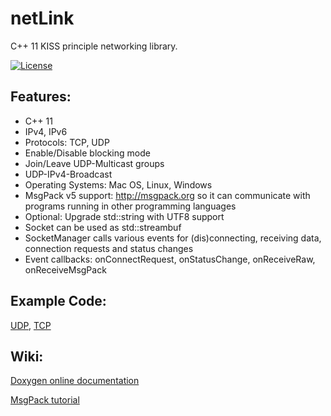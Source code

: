 # netLink

C++ 11 KISS principle networking library.

[![License](https://img.shields.io/badge/License-ZLIB-brightgreen.svg)](http://en.wikipedia.org/wiki/Zlib_License)

## Features:
* C++ 11
* IPv4, IPv6
* Protocols: TCP, UDP
* Enable/Disable blocking mode
* Join/Leave UDP-Multicast groups
* UDP-IPv4-Broadcast
* Operating Systems: Mac OS, Linux, Windows
* MsgPack v5 support: http://msgpack.org so it can communicate with programs running in other programming languages
* Optional: Upgrade std::string with UTF8 support
* Socket can be used as std::streambuf
* SocketManager calls various events for (dis)connecting, receiving data, connection requests and status changes
* Event callbacks: onConnectRequest, onStatusChange, onReceiveRaw, onReceiveMsgPack

## Example Code:
[UDP](https://github.com/Lichtso/netLink/blob/master/src/examples/udp.cpp),
[TCP](https://github.com/Lichtso/netLink/blob/master/src/examples/tcp.cpp)

## Wiki:
[Doxygen online documentation](http://lichtso.github.io/netLink/doc/annotated.html)

[MsgPack tutorial](https://github.com/Lichtso/netLink/wiki/MsgPack)
